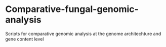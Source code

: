 # Comparative-fungal-genomic-analysis
Scripts for comparative genomic analysis at the genome architechture and gene content level
